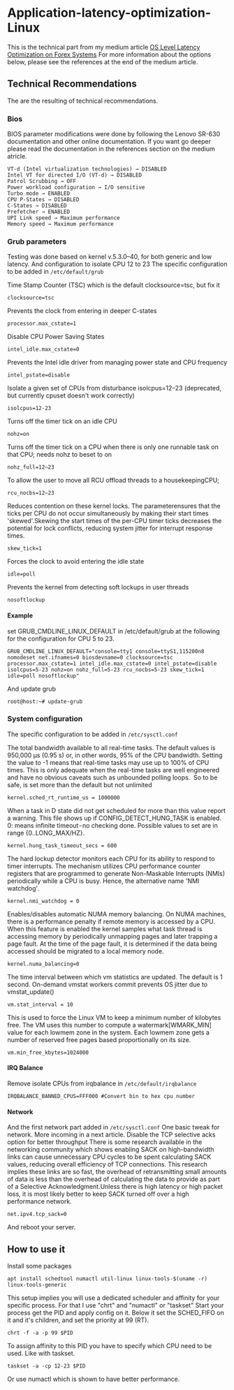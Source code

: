 # Application-latency-optimization-Linux

This is the technical part from my medium article [OS Level Latency Optimization on Forex Systems](https://medium.com/swissquote-engineering/forex-system-latency-optimization-105e51ce3d38)
For more information about the options below, please see the references at the end of the medium article.


## Technical Recommendations

The are the resulting of technical recommendations.

### Bios
BIOS parameter modifications were done by following the Lenovo SR-630 documentation and other online documentation. If you want go deeper please read the documentation in the references section on the medium atricle.

```Hyper-Threading (HT) → DISABLED 
VT-d (Intel virtualization technologies) → DISABLED
Intel VT for directed I/O (VT-d) → DISABLED
Patrol Scrubbing → OFF
Power workload configuration → I/O sensitive
Turbo mode → ENABLED
CPU P-States → DISABLED
C-States → DISABLED
Prefetcher → ENABLED
UPI Link speed → Maximum performance
Memory speed → Maximum performance
```

### Grub parameters
Testing was done based on kernel v.5.3.0–40, for both generic and low latency. And configuration to isolate CPU 12 to 23
The specific configuration to be added in `/etc/default/grub`


Time Stamp Counter (TSC) which is the default clocksource=tsc, but fix it

`clocksource=tsc`

Prevents the clock from entering in deeper C-states

`processor.max_cstate=1`

Disable CPU Power Saving States

`intel_idle.max_cstate=0`

Prevents the Intel idle driver from managing power state and CPU frequency

`intel_pstate=disable`

Isolate a given set of CPUs from disturbance isolcpus=12–23 (deprecated, but currently cpuset doesn't work correctly)

`isolcpus=12-23`

Turns off the timer tick on an idle CPU

`nohz=on`

Turns off the timer tick on a CPU when there is only one runnable task on that CPU; needs nohz to beset to on

`nohz_full=12–23`

To allow the user to move all RCU offload threads to a housekeepingCPU;

`rcu_nocbs=12–23`

Reduces contention on these kernel locks. The parameterensures that the ticks per CPU do not occur simultaneously by making their start times 'skewed'.Skewing the start times of the per-CPU timer ticks decreases the potential for lock conflicts, reducing system jitter for interrupt response times.

`skew_tick=1`

Forces the clock to avoid entering the idle state

`idle=poll`

Prevents the kernel from detecting soft lockups in user threads

`nosoftlockup`

#### Example 
set GRUB_CMDLINE_LINUX_DEFAULT in /etc/default/grub at the following for the configuration for CPU 5 to 23.

`GRUB_CMDLINE_LINUX_DEFAULT="console=tty1 console=ttyS1,115200n8 nomodeset net.ifnames=0 biosdevname=0 clocksource=tsc processor.max_cstate=1 intel_idle.max_cstate=0 intel_pstate=disable isolcpus=5-23 nohz=on nohz_full=5-23 rcu_nocbs=5-23 skew_tick=1 idle=poll nosoftlockup"`

And update grub

`root@host:~# update-grub`


### System configuration
The specific configuration to be added in `/etc/sysctl.conf`

The total bandwidth available to all real-time tasks. The default values is 950,000 μs (0.95 s) or, in other words, 95% of the CPU bandwidth. Setting the value to -1 means that real-time tasks may use up to 100% of CPU times. This is only adequate when the real-time tasks are well engineered and have no obvious caveats such as unbounded polling loops. 
So to be safe, is set more than the default but not unlimited

`kernel.sched_rt_runtime_us = 1000000`

When a task in D state did not get scheduled for more than this value report a warning. This file shows up if CONFIG_DETECT_HUNG_TASK is enabled.
0: means infinite timeout - no checking done. Possible values to set are in range {0..LONG_MAX/HZ}.

`kernel.hung_task_timeout_secs = 600`

The hard lockup detector monitors each CPU for its ability to respond to timer interrupts. The mechanism utilizes CPU performance counter registers that are programmed to generate Non-Maskable Interrupts (NMIs) periodically while a CPU is busy. Hence, the alternative name 'NMI watchdog'.

`kernel.nmi_watchdog = 0`

Enables/disables automatic NUMA memory balancing. On NUMA machines, there is a performance penalty if remote memory is accessed by a CPU. When this feature is enabled the kernel samples what task thread is accessing memory by periodically unmapping pages and later trapping a page fault. At the time of the page fault, it is determined if the data being accessed should be migrated to a local memory node.

`kernel.numa_balancing=0` 

The time interval between which vm statistics are updated. The default is 1 second. On-demand vmstat workers commit prevents OS jitter due to vmstat_update()

`vm.stat_interval = 10`

This is used to force the Linux VM to keep a minimum number of kilobytes free. The VM uses this number to compute a watermark[WMARK_MIN] value for each lowmem zone in the system. Each lowmem zone gets a number of reserved free pages based proportionally on its size.

`vm.min_free_kbytes=1024000`

#### IRQ Balance
Remove isolate CPUs from irqbalance in `/etc/default/irqbalance`

`IRQBALANCE_BANNED_CPUS=FFF000 #Convert bin to hex cpu number`

#### Network
And the first network part added in `/etc/sysctl.conf`
One basic tweak for network. More incoming in a next article.
Disable the TCP selective acks option for better throughput
There is some research available in the networking community which shows enabling SACK on high-bandwidth links can cause unnecessary CPU cycles to be spent calculating SACK values, reducing overall efficiency of TCP connections. This research implies these links are so fast, the overhead of retransmitting small amounts of data is less than the overhead of calculating the data to provide as part of a Selective Acknowledgment.Unless there is high latency or high packet loss, it is most likely better to keep SACK turned off over a high performance network.

`net.ipv4.tcp_sack=0`

And reboot your server.

## How to use it
Install some packages

`apt install schedtool numactl util-linux linux-tools-$(uname -r) linux-tools-generic`

This setup implies you will use a dedicated scheduler and affinity for your specific process. For that I use "chrt" and "numactl" or "taskset"
Start your process get the PID and apply config on it. Below it set the SCHED_FIFO on it and it's children, and set the priority at 99 (RT).

`chrt -f -a -p 99 $PID`

To assign affinity to this PID you have to specify which CPU need to be used. Like with taskset.

`taskset -a -cp 12-23 $PID`

Or use numactl which is shown to have better performance.
